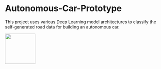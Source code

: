 # Autonomous-Car-Prototype

This project uses various Deep Learning model architectures to classify the self-generated road data for building an autonomous car.

<img src="https://link(format same as above)" width="100" height="100"/>
